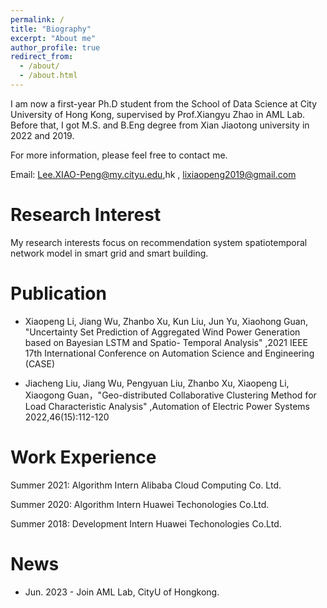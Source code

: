 ```yaml
---
permalink: /
title: "Biography"
excerpt: "About me"
author_profile: true
redirect_from: 
  - /about/
  - /about.html
---
```


I am now a first-year Ph.D student from the School of Data Science at City University of Hong Kong, supervised by Prof.Xiangyu Zhao in AML Lab. Before that, I got M.S. and B.Eng degree from Xian Jiaotong university in 2022 and 2019. 

For more information, please feel free to contact me.

Email: Lee.XIAO-Peng@my.cityu.edu,hk , lixiaopeng2019@gmail.com


Research Interest
======

My research interests focus on recommendation system spatiotemporal network model in smart grid and smart building.


Publication
======
* Xiaopeng Li, Jiang Wu, Zhanbo Xu, Kun Liu, Jun Yu, Xiaohong Guan, "Uncertainty Set Prediction of Aggregated Wind Power Generation based on Bayesian LSTM and Spatio- Temporal Analysis" ,2021 IEEE 17th International Conference on Automation Science and Engineering (CASE)

* Jiacheng Liu, Jiang Wu, Pengyuan Liu, Zhanbo Xu, Xiaopeng Li, Xiaogong Guan，"Geo-distributed Collaborative Clustering Method for Load Characteristic Analysis" ,Automation of Electric Power Systems 2022,46(15):112-120


Work Experience
======

Summer 2021: Algorithm Intern
Alibaba Cloud Computing Co. Ltd.

Summer 2020: Algorithm Intern
Huawei Techonologies Co.Ltd.

Summer 2018: Development Intern
Huawei Techonologies Co.Ltd.


News
======

* Jun. 2023 - Join AML Lab, CityU of Hongkong.
<!-- * May. 2022 - Successfully defended my Master Thesis at Xi’an Jiaotong University. -->
<!-- * Apr. 2022 - One paper was accepted by Journal of **Automation of Electric Power Systems** . -->
<!-- * Aug. 2021 - Attended IEEE CASE 2022 in Lyon,France and gave an  oral presentation. -->
<!-- * Jun. 2021 - Start my internship at Alibaba Cloud Group in Hangzhou. -->
<!-- * May. 2021 - One paper was accepted by conference of **IEEE CASE(Conference on Automation Science and Engineering)**. -->
<!-- * Aug. 2020 - Finish my internship at HUAWEI in Shenzhen. -->
<!-- * Jun. 2020 - Start my internship at HUAWEI in Shenzhen. -->
<!-- * Jun. 2019 - Successfully defended my Bachelor Thesis at Xi’an Jiaotong University. -->
<!-- * Jun. 2019 - Get the Honour of Outstanding Undergraduate Graduates.(1/23) -->
<!-- * Aug. 2018 - Finish my internship at HUAWEI Cloud Group in Xi'an. -->
<!-- * May. 2018 - Admitted by XJTU-HUAWEI Cloud Computing Elite Class and get an internship offer from HUAWEI. -->
<!-- * Jan. 2017 - Get admitted by the University of Cambridge,UK winter exchange program.  -->
<!-- * Aug. 2015 - Start my life at Xi'an Jiaotong University. -->
